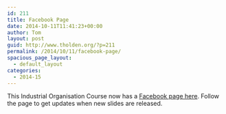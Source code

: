 ```yaml
---
id: 211
title: Facebook Page
date: 2014-10-11T11:41:23+00:00
author: Tom
layout: post
guid: http://www.tholden.org/?p=211
permalink: /2014/10/11/facebook-page/
spacious_page_layout:
  - default_layout
categories:
  - 2014-15
---
```

This Industrial Organisation Course now has a [Facebook page here](https://www.facebook.com/surreyIO "Industrial Organisation on Facebook"). Follow the page to get updates when new slides are released.